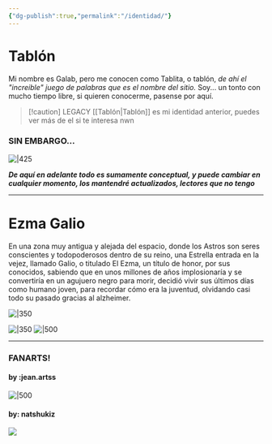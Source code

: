 ```yaml
---
{"dg-publish":true,"permalink":"/identidad/"}
---
```




# Tablón

 Mi nombre es Galab, pero me conocen como Tablita, o tablón, *de ahí el "increible" juego de palabras que es el nombre del sitio.* Soy... un tonto con mucho tiempo libre, si quieren conocerme, pasense por aquí.

> [!caution] LEGACY
> [[Tablón\|Tablón]] es mi identidad anterior, puedes ver más de el si te interesa nwn


### SIN EMBARGO...

![|425](https://i.imgur.com/SvZ7juf.png)

***De aquí en adelante todo es sumamente conceptual, y puede cambiar en cualquier momento, los mantendré actualizados, lectores que no tengo***

---
# Ezma Galio
En una zona muy antigua y alejada del espacio, donde los Astros son seres conscientes y todopoderosos dentro de su reino, una Estrella entrada en la vejez, llamado Galio, o titulado El Ezma, un título de honor, por sus conocidos, sabiendo que en unos millones de años implosionaría y se convertiría en un agujuero negro para morir, decidió vivir sus  últimos días como humano joven, para recordar cómo era la juventud, olvidando casi todo su pasado gracias al alzheimer.


![|350](https://i.imgur.com/IedpwqN.png)
 
![|350](https://i.imgur.com/EmzpmJ4.png)
![|500](https://i.imgur.com/hF5Zaug.png)


---
### FANARTS!
#### by :jean.artss

![|500](https://i.imgur.com/DkDobGm.png)
#### by: natshukiz

![](https://i.imgur.com/4rq4FMQ.png)




